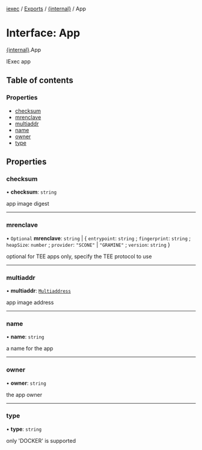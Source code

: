[iexec](../README.md) / [Exports](../modules.md) / [{internal}](../modules/internal_.md) / App

# Interface: App

[{internal}](../modules/internal_.md).App

IExec app

## Table of contents

### Properties

- [checksum](internal_.App.md#checksum)
- [mrenclave](internal_.App.md#mrenclave)
- [multiaddr](internal_.App.md#multiaddr)
- [name](internal_.App.md#name)
- [owner](internal_.App.md#owner)
- [type](internal_.App.md#type)

## Properties

### checksum

• **checksum**: `string`

app image digest

___

### mrenclave

• `Optional` **mrenclave**: `string` \| { `entrypoint`: `string` ; `fingerprint`: `string` ; `heapSize`: `number` ; `provider`: ``"SCONE"`` \| ``"GRAMINE"`` ; `version`: `string`  }

optional for TEE apps only, specify the TEE protocol to use

___

### multiaddr

• **multiaddr**: [`Multiaddress`](../modules/internal_.md#multiaddress)

app image address

___

### name

• **name**: `string`

a name for the app

___

### owner

• **owner**: `string`

the app owner

___

### type

• **type**: `string`

only 'DOCKER' is supported
